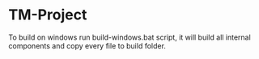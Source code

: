 # TM-Project

To build on windows run build-windows.bat script, it will build all internal components and copy every file to build folder.
